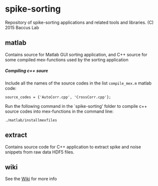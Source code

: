 spike-sorting
=============

Repository of spike-sorting applications and related tools and libraries.
(C) 2015 Baccus Lab

matlab
------

Contains source for Matlab GUI sorting application, and C++ source for some
compiled mex-functions used by the sorting application

##### Compiling c++ soure
Include all the names of the source codes in the list `compile_mex.m` matlab code:

    source_codes = {'AutoCorr.cpp', 'CrossCorr.cpp'};
  
Run the following command in the `spike-sorting' folder to compile c++ source 
codes into mex-functions in the command line:

    ./matlab/installmexfiles

extract
-------

Contains source code for C++ application to extract spike and noise snippets
from raw data HDF5 files.

wiki
----

See the [Wiki](https://github.com/baccuslab/spike-sorting/wiki) for more info

